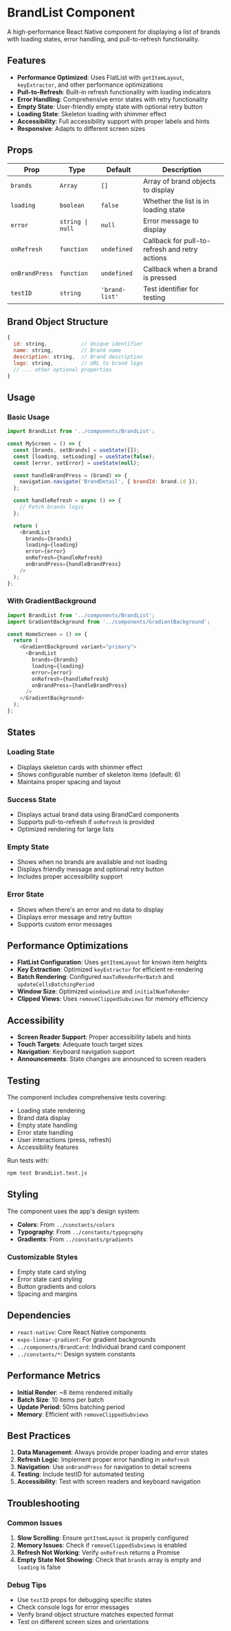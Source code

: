 # BrandList Component

A high-performance React Native component for displaying a list of brands with loading states, error handling, and pull-to-refresh functionality.

## Features

- **Performance Optimized**: Uses FlatList with `getItemLayout`, `keyExtractor`, and other performance optimizations
- **Pull-to-Refresh**: Built-in refresh functionality with loading indicators
- **Error Handling**: Comprehensive error states with retry functionality
- **Empty State**: User-friendly empty state with optional retry button
- **Loading State**: Skeleton loading with shimmer effect
- **Accessibility**: Full accessibility support with proper labels and hints
- **Responsive**: Adapts to different screen sizes

## Props

| Prop | Type | Default | Description |
|------|------|---------|-------------|
| `brands` | `Array` | `[]` | Array of brand objects to display |
| `loading` | `boolean` | `false` | Whether the list is in loading state |
| `error` | `string \| null` | `null` | Error message to display |
| `onRefresh` | `function` | `undefined` | Callback for pull-to-refresh and retry actions |
| `onBrandPress` | `function` | `undefined` | Callback when a brand is pressed |
| `testID` | `string` | `'brand-list'` | Test identifier for testing |

## Brand Object Structure

```javascript
{
  id: string,           // Unique identifier
  name: string,         // Brand name
  description: string,  // Brand description
  logo: string,         // URL to brand logo
  // ... other optional properties
}
```

## Usage

### Basic Usage

```javascript
import BrandList from '../components/BrandList';

const MyScreen = () => {
  const [brands, setBrands] = useState([]);
  const [loading, setLoading] = useState(false);
  const [error, setError] = useState(null);

  const handleBrandPress = (brand) => {
    navigation.navigate('BrandDetail', { brandId: brand.id });
  };

  const handleRefresh = async () => {
    // Fetch brands logic
  };

  return (
    <BrandList
      brands={brands}
      loading={loading}
      error={error}
      onRefresh={handleRefresh}
      onBrandPress={handleBrandPress}
    />
  );
};
```

### With GradientBackground

```javascript
import BrandList from '../components/BrandList';
import GradientBackground from '../components/GradientBackground';

const HomeScreen = () => {
  return (
    <GradientBackground variant="primary">
      <BrandList
        brands={brands}
        loading={loading}
        error={error}
        onRefresh={handleRefresh}
        onBrandPress={handleBrandPress}
      />
    </GradientBackground>
  );
};
```

## States

### Loading State
- Displays skeleton cards with shimmer effect
- Shows configurable number of skeleton items (default: 6)
- Maintains proper spacing and layout

### Success State
- Displays actual brand data using BrandCard components
- Supports pull-to-refresh if `onRefresh` is provided
- Optimized rendering for large lists

### Empty State
- Shows when no brands are available and not loading
- Displays friendly message and optional retry button
- Includes proper accessibility support

### Error State
- Shows when there's an error and no data to display
- Displays error message and retry button
- Supports custom error messages

## Performance Optimizations

- **FlatList Configuration**: Uses `getItemLayout` for known item heights
- **Key Extraction**: Optimized `keyExtractor` for efficient re-rendering
- **Batch Rendering**: Configured `maxToRenderPerBatch` and `updateCellsBatchingPeriod`
- **Window Size**: Optimized `windowSize` and `initialNumToRender`
- **Clipped Views**: Uses `removeClippedSubviews` for memory efficiency

## Accessibility

- **Screen Reader Support**: Proper accessibility labels and hints
- **Touch Targets**: Adequate touch target sizes
- **Navigation**: Keyboard navigation support
- **Announcements**: State changes are announced to screen readers

## Testing

The component includes comprehensive tests covering:
- Loading state rendering
- Brand data display
- Empty state handling
- Error state handling
- User interactions (press, refresh)
- Accessibility features

Run tests with:
```bash
npm test BrandList.test.js
```

## Styling

The component uses the app's design system:
- **Colors**: From `../constants/colors`
- **Typography**: From `../constants/typography`
- **Gradients**: From `../constants/gradients`

### Customizable Styles
- Empty state card styling
- Error state card styling
- Button gradients and colors
- Spacing and margins

## Dependencies

- `react-native`: Core React Native components
- `expo-linear-gradient`: For gradient backgrounds
- `../components/BrandCard`: Individual brand card component
- `../constants/*`: Design system constants

## Performance Metrics

- **Initial Render**: ~8 items rendered initially
- **Batch Size**: 10 items per batch
- **Update Period**: 50ms batching period
- **Memory**: Efficient with `removeClippedSubviews`

## Best Practices

1. **Data Management**: Always provide proper loading and error states
2. **Refresh Logic**: Implement proper error handling in `onRefresh`
3. **Navigation**: Use `onBrandPress` for navigation to detail screens
4. **Testing**: Include testID for automated testing
5. **Accessibility**: Test with screen readers and keyboard navigation

## Troubleshooting

### Common Issues

1. **Slow Scrolling**: Ensure `getItemLayout` is properly configured
2. **Memory Issues**: Check if `removeClippedSubviews` is enabled
3. **Refresh Not Working**: Verify `onRefresh` returns a Promise
4. **Empty State Not Showing**: Check that `brands` array is empty and `loading` is false

### Debug Tips

- Use `testID` props for debugging specific states
- Check console logs for error messages
- Verify brand object structure matches expected format
- Test on different screen sizes and orientations
